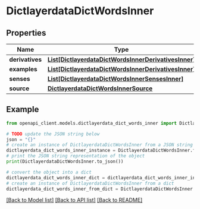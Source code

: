 # DictlayerdataDictWordsInner


## Properties

Name | Type | Description | Notes
------------ | ------------- | ------------- | -------------
**derivatives** | [**List[DictlayerdataDictWordsInnerDerivativesInner]**](DictlayerdataDictWordsInnerDerivativesInner.md) |  | [optional] 
**examples** | [**List[DictlayerdataDictWordsInnerDerivativesInner]**](DictlayerdataDictWordsInnerDerivativesInner.md) |  | [optional] 
**senses** | [**List[DictlayerdataDictWordsInnerSensesInner]**](DictlayerdataDictWordsInnerSensesInner.md) |  | [optional] 
**source** | [**DictlayerdataDictWordsInnerSource**](DictlayerdataDictWordsInnerSource.md) |  | [optional] 

## Example

```python
from openapi_client.models.dictlayerdata_dict_words_inner import DictlayerdataDictWordsInner

# TODO update the JSON string below
json = "{}"
# create an instance of DictlayerdataDictWordsInner from a JSON string
dictlayerdata_dict_words_inner_instance = DictlayerdataDictWordsInner.from_json(json)
# print the JSON string representation of the object
print(DictlayerdataDictWordsInner.to_json())

# convert the object into a dict
dictlayerdata_dict_words_inner_dict = dictlayerdata_dict_words_inner_instance.to_dict()
# create an instance of DictlayerdataDictWordsInner from a dict
dictlayerdata_dict_words_inner_from_dict = DictlayerdataDictWordsInner.from_dict(dictlayerdata_dict_words_inner_dict)
```
[[Back to Model list]](../README.md#documentation-for-models) [[Back to API list]](../README.md#documentation-for-api-endpoints) [[Back to README]](../README.md)


